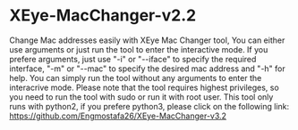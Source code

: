 # XEye-MacChanger-v2.2
Change Mac addresses easily with XEye Mac Changer tool, You can either use arguments or just run the tool to enter the interactive mode. If you prefere arguments, just use "-i" or "--iface" to specify the required interface, "-m" or "--mac" to specify the desired mac address and "-h" for help. You can simply run the tool without any arguments to enter the interacrive mode. Please note that the tool requires highest privileges, so you need to run the tool with sudo or run it with root user.
This tool only runs with python2, if you prefere python3, please click on the following link:
https://github.com/Engmostafa26/XEye-MacChanger-v3.2
